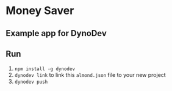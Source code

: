 # Money Saver

## Example app for DynoDev

## Run

1. `npm install -g dynodev`
1. `dynodev link` to link this `almond.json` file to your new project
1. `dynodev push`
